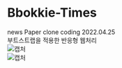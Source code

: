 # Bbokkie-Times
news Paper clone coding
2022.04.25   
부트스트랩을 적용한 반응형 웹처리   
![캡처](https://user-images.githubusercontent.com/93479286/165108246-0f929e13-9ea9-4213-856d-a4fbed987f0e.PNG)   
![캡처](https://user-images.githubusercontent.com/93479286/165108565-70f62b5f-4978-4f24-a8c0-53ea79405397.PNG)   
 
